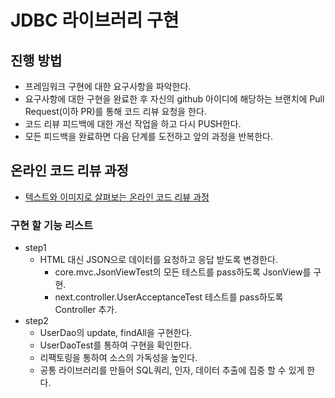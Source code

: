 # JDBC 라이브러리 구현
## 진행 방법
* 프레임워크 구현에 대한 요구사항을 파악한다.
* 요구사항에 대한 구현을 완료한 후 자신의 github 아이디에 해당하는 브랜치에 Pull Request(이하 PR)를 통해 코드 리뷰 요청을 한다.
* 코드 리뷰 피드백에 대한 개선 작업을 하고 다시 PUSH한다.
* 모든 피드백을 완료하면 다음 단계를 도전하고 앞의 과정을 반복한다.

## 온라인 코드 리뷰 과정
* [텍스트와 이미지로 살펴보는 온라인 코드 리뷰 과정](https://github.com/next-step/nextstep-docs/tree/master/codereview)

### 구현 할 기능 리스트
* step1
  * HTML 대신 JSON으로 데이터를 요청하고 응답 받도록 변경한다.
    * core.mvc.JsonViewTest의 모든 테스트를 pass하도록 JsonView를 구현.
    * next.controller.UserAcceptanceTest 테스트를 pass하도록 Controller 추가.
* step2
  * UserDao의 update, findAll을 구현한다.
  * UserDaoTest를 통하여 구현을 확인한다.
  * 리팩토링을 통하여 소스의 가독성을 높인다.
  * 공통 라이브러리를 만들어 SQL쿼리, 인자, 데이터 추출에 집중 할 수 있게 한다.
